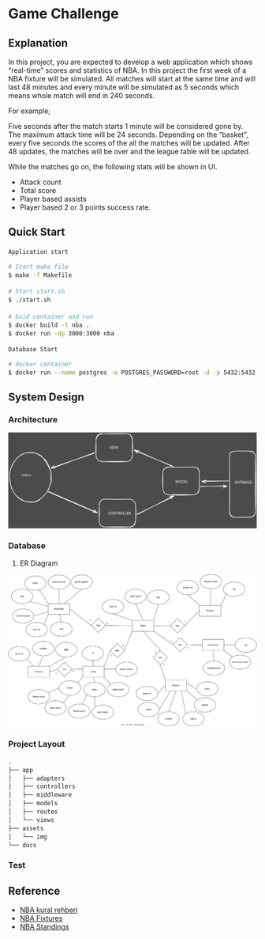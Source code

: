 # Game Challenge

## Explanation

In this project, you are expected to develop a web application which shows “real-time” scores and statistics of NBA. In this project the first week of a NBA fixture will be simulated. All matches will start at the same time and will last 48 minutes and every minute will be simulated as 5 seconds which means whole match will end in 240 seconds.

For example;

Five seconds after the match starts 1 minute will be considered gone by. The maximum attack time will be 24 seconds. Depending on the “basket”, every five seconds the scores of the all the matches will be updated. After 48 updates, the matches will be over and the league table will be updated.

While the matches go on, the following stats will be shown in UI.

- Attack count
- Total score
- Player based assists
- Player based 2 or 3 points success rate.

## Quick Start

`Application start`

```Bash
# Start make file
$ make -f Makefile  

# Start start.sh
$ ./start.sh

# buid container and run 
$ docker build -t nba .
$ docker run -dp 3000:3000 nba
```

`Database Start`

```Bash
# docker container
$ docker run --name postgres -e POSTGRES_PASSWORD=root -d -p 5432:5432 postgres
```

## System Design

### Architecture

![ER Diagram](./assets/img/architecture.svg)

### Database

1. ER Diagram

![ER Diagram](./assets/img/NBA-ER-Diagram.svg)

### Project Layout

```Bash
.
├── app
│   ├── adapters
│   ├── controllers
│   ├── middleware
│   ├── models
│   ├── routes
│   └── views
├── assets
│   └── img
└── docs
```

### Test

## Reference

- [NBA kural rehberi](https://www.eurosport.com.tr/basketbol/nba/2014-2015/nba-kural-rehberi_sto4456289/story.shtml)
- [NBA Fixtures](https://www.livesport.com/en/nba/fixtures/)
- [NBA Standings](https://www.espn.com/nba/standings)
